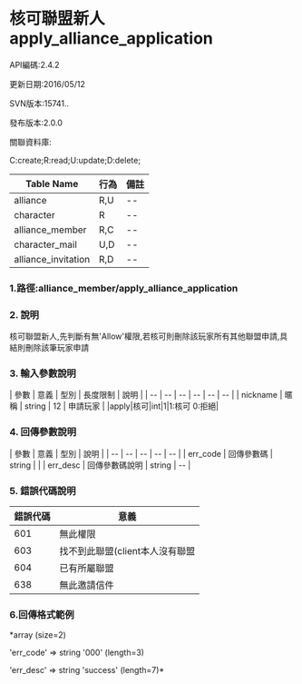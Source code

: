 

# 核可聯盟新人 apply_alliance_application
API編碼:2.4.2

> 



更新日期:2016/05/12

> 

SVN版本:15741..

> 

發布版本:2.0.0

關聯資料庫:

C:create;R:read;U:update;D:delete;

|Table Name|行為|備註|
|--|--|--|
|alliance|R,U|--|
|character|R|--|
|alliance_member|R,C|--|
|character_mail|U,D|--|
|alliance_invitation|R,D|--|

### 1.路徑:alliance_member/apply_alliance_application

### 2. 說明

核可聯盟新人,先判斷有無'Allow'權限,若核可則刪除該玩家所有其他聯盟申請,具結則刪除該筆玩家申請

### 3. 輸入參數說明


| 參數 | 意義 | 型別 | 長度限制 | 說明 |
| -- | -- | -- | -- | -- | -- |
| nickname | 暱稱 | string | 12 | 申請玩家 |
|apply|核可|int|1|1:核可 0:拒絕|


### 4. 回傳參數說明
| 參數 | 意義 | 型別 | 說明 |
| -- | -- | -- | -- | -- |
| err_code | 回傳參數碼 | string |  |
| err_desc | 回傳參數碼說明 | string | -- |


### 5. 錯誤代碼說明
|錯誤代碼|意義|
|--|--|
|601|無此權限|
|603|找不到此聯盟(client本人沒有聯盟|
|604|已有所屬聯盟|
|638|無此邀請信件|

### 6.回傳格式範例

*array (size=2)
> 


  'err_code' => string '000' (length=3)
> 


  'err_desc' => string 'success' (length=7)*



